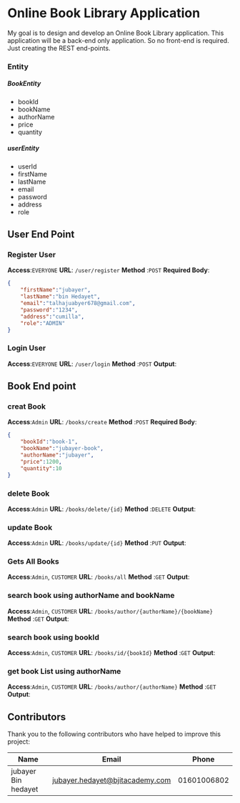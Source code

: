 # Online Book Library Application
My goal is to design and develop an Online Book Library application. This application will be a back-end only application. So no front-end is required. Just creating the REST end-points.
### Entity
##### BookEntity
-  bookId
- bookName
- authorName
 - price
 - quantity
 ##### userEntity
- userId
- firstName
- lastName
- email
- password
- address
- role
## User End Point
### Register User
**Access**:`EVERYONE`
**URL**: `/user/register`
**Method** :`POST`
**Required Body**:
```json
{
    "firstName":"jubayer",
    "lastName":"bin Hedayet",
    "email":"talhajuabyer678@gmail.com",
    "password":"1234",
    "address":"cumilla",
    "role":"ADMIN"
}
```

### Login  User
**Access**:`EVERYONE`
**URL**: `/user/login`
**Method** :`POST`
**Output**:
## Book End point
### creat Book
**Access**:`Admin`
**URL**: `/books/create`
**Method** :`POST`
**Required Body**:
```json
{
    "bookId":"book-1",
    "bookName":"jubayer-book",
    "authorName":"jubayer",
    "price":1200,
    "quantity":10
}
```
### delete Book
**Access**:`Admin`
**URL**: `/books/delete/{id}`
**Method** :`DELETE`
**Output**:
### update Book
**Access**:`Admin`
**URL**: `/books/update/{id}`
**Method** :`PUT`
**Output**:
### Gets All Books
**Access**:`Admin`, `CUSTOMER`
**URL**: `/books/all`
**Method** :`GET`
**Output**:
### search book using authorName and bookName
**Access**:`Admin`, `CUSTOMER`
**URL**: `/books/author/{authorName}/{bookName}`
**Method** :`GET`
**Output**:
### search book using bookId
**Access**:`Admin`, `CUSTOMER`
**URL**: `/books/id/{bookId}`
**Method** :`GET`
**Output**:

### get book List using authorName
**Access**:`Admin`, `CUSTOMER`
**URL**: `/books/author/{authorName}`
**Method** :`GET`
**Output**:

## Contributors
Thank you to the following contributors who have helped to improve this project:

| Name | Email | Phone| 
| ------ | ------ | ------|
| jubayer Bin hedayet |jubayer.hedayet@bjitacademy.com | 01601006802

